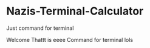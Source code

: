 # Nazis-Terminal-Calculator
Just command for terminal


Welcome
Thattt is eeee Command for terminal lols
